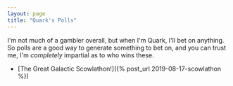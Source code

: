 ```yaml
---
layout: page
title: "Quark's Polls"
---
```


I'm not much of a gambler overall, but when I'm Quark, I'll bet on anything. So polls are a good way to generate something to bet on, and you can trust me, I'm *completely* impartial as to who wins these.

- [The Great Galactic Scowlathon!]({% post_url 2019-08-17-scowlathon %})